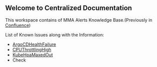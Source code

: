 ## Welcome to Centralized Documentation

This workspace contains of MMA Alerts Knowledge Base.(Previously in [Confluence](https://confluence.common.bluescape.com/confluence/display/DEVOPS/MMA+Alerts+Knowledge+Base))

List of Known Issues along with the Information:
- [ArgoCDHealthFailure](RuleBook/ArgoCDHealthFailure.md)
- [CPUThrottlingHigh](RuleBook/CPUThrottlingHigh.md)
- [KubeHpaMaxedOut](https://github.com/dperumal-bs/Centralized-Documentation/blob/bfcd4615fefb0e7b898fd564a99300d83f93ed52/RuleBook/KubeHpaMaxedOut.md)
- Check
